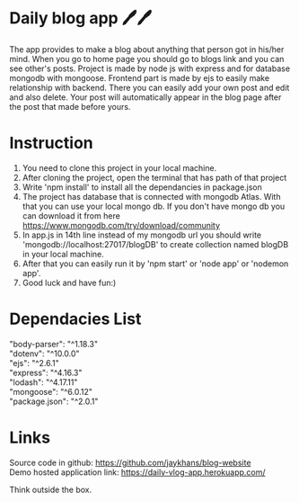 # Daily blog app 🖊🖊

The app provides to make a blog about anything that person got in his/her mind. 
When you go to home page you should go to blogs link and you can see other's posts. 
Project is made by node js with express and for database mongodb with mongoose. Frontend part is made by ejs to easily make relationship with backend.
There you can easily add your own post and edit and also delete. Your post will automatically 
appear in the blog page after the post that made before yours.


# Instruction

1. You need to clone this project in your local machine.
2. After cloning the project, open the terminal that has path of that project
3. Write 'npm install' to install all the dependancies in package.json
4. The project has database that is connected with mongodb Atlas. With that you can use your local mongo db. If you don't have mongo db you can download it from here https://www.mongodb.com/try/download/community
5. In app.js in 14th line instead of my mongodb url you should write 'mongodb://localhost:27017/blogDB' to create collection named blogDB in your local machine.
6. After that you can easily run it by 'npm start' or 'node app' or 'nodemon app'. 
7. Good luck and have fun:) 

# Dependacies List

"body-parser": "^1.18.3" <br>
"dotenv": "^10.0.0" <br>
"ejs": "^2.6.1" <br>
"express": "^4.16.3" <br>
"lodash": "^4.17.11" <br>
"mongoose": "^6.0.12" <br>
"package.json": "^2.0.1" <br>

# Links
Source code in github: https://github.com/jaykhans/blog-website <br>
Demo hosted application link: https://daily-vlog-app.herokuapp.com/

Think outside the box.

